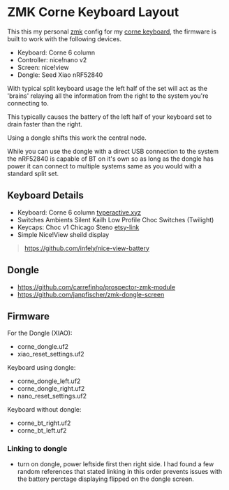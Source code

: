 # ZMK Corne Keyboard Layout

This this my personal [zmk](https://github.com/zmkfirmware/zmk) config for my
[corne keyboard](https://github.com/foostan/crkbd), the firmware is built to
work with the following devices.

- Keyboard: Corne 6 column
- Controller: nice!nano v2
- Screen: nice!view 
- Dongle: Seed Xiao nRF52840

With typical split keyboard usage the left half of the set will act as the 'brains' relaying all the information from the right to the system you're connecting to. 

This typically causes the battery of the left half of your keyboard set to drain faster than the right.

Using a dongle shifts this work the central node.

While you can use the dongle with a direct USB connection to the system the nRF52840 is capable of BT on it's own so as long as the dongle has power it can connect to multiple systems same as you would with a standard split set.


## Keyboard Details
- Keyboard: Corne 6 column [typeractive.xyz](https://typeractive.xyz)  
- Switches Ambients Silent Kailh Low Profile Choc Switches (Twilight)
- Keycaps: Choc v1 Chicago Steno [etsy-link](https://www.etsy.com/listing/1841812213/choc-v1-chicago-steno-keycap-set-for?ls=s&ga_order=most_relevant&ga_search_type=all&ga_view_type=gallery&ga_search_query=stego+corner+keycaps&ref=sr_gallery-1-1&nob=1&content_source=a32ec505-6821-45c1-91d1-005108213b54%253ALT7028af2d572815f246910ab27bbae6ffca104ee0&organic_search_click=1&logging_key=a32ec505-6821-45c1-91d1-005108213b54%3ALT7028af2d572815f246910ab27bbae6ffca104ee0)
- Simple Nice!View sheild display
> https://github.com/infely/nice-view-battery

## Dongle
- https://github.com/carrefinho/prospector-zmk-module
- https://github.com/janpfischer/zmk-dongle-screen


## Firmware
For the Dongle (XIAO):

- corne_dongle.uf2
- xiao_reset_settings.uf2

Keyboard using dongle:

- corne_dongle_left.uf2
- corne_dongle_right.uf2
- nano_reset_settings.uf2

Keyboard without dongle:
- corne_bt_right.uf2
- corne_bt_left.uf2


### Linking to dongle
- turn on dongle, power leftside first then right side. I had found a few random references that stated linking in this order prevents issues with the battery perctage displaying flipped on the dongle screen.
